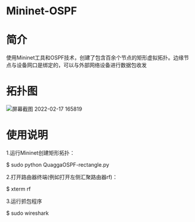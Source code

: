 # Mininet-OSPF

# 简介

使用Mininet工具和OSPF技术，创建了包含百余个节点的矩形虚拟拓扑。边缘节点与设备网口是绑定的，可以与外部网络设备进行数据包收发

# 拓扑图

![屏幕截图 2022-02-17 165819](https://user-images.githubusercontent.com/99868289/154440924-8c842243-15e8-4dde-a747-d40545239308.png)

# 使用说明

1.运行Mininet创建矩形拓扑：

$ sudo python QuaggaOSPF-rectangle.py

2.打开路由器终端(例如打开左侧汇聚路由器rf)：

$ xterm rf

3.运行抓包程序

$ sudo wireshark
